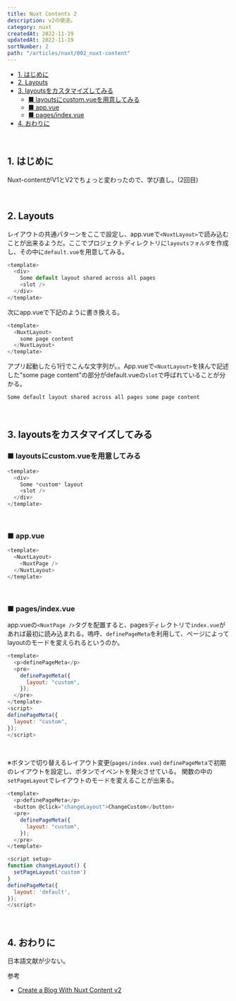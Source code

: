 ```yaml
---
title: Nuxt Contents 2
description: v2の使途。
category: nuxt
createdAt: 2022-11-19
updatedAt: 2022-11-19
sortNumber: 2
path: "/articles/nuxt/002_nuxt-content"
---
```


<nuxt-content-wrapper>

- [1. はじめに](#1-はじめに)
- [2. Layouts](#2-layouts)
- [3. layoutsをカスタマイズしてみる](#3-layoutsをカスタマイズしてみる)
  - [■ layoutsにcustom.vueを用意してみる](#-layoutsにcustomvueを用意してみる)
  - [■ app.vue](#-appvue)
  - [■ pages/index.vue](#-pagesindexvue)
- [4. おわりに](#4-おわりに)

<br>


## 1. はじめに
Nuxt-contentがV1とV2でちょっと変わったので、学び直し。(2回目)

<br>

## 2. Layouts
レイアウトの共通パターンをここで設定し、app.vueで`<NuxtLayout>`で読み込むことが出来るようだ。ここでプロジェクトディレクトリに`layoutsフォルダ`を作成し、その中に`default.vue`を用意してみる。
```js
<template>
  <div>
    Some default layout shared across all pages
    <slot />
  </div>
</template>

```

次にapp.vueで下記のように書き換える。
```js
<template>
  <NuxtLayout>
    some page content
  </NuxtLayout>
</template>
```

アプリ起動したら1行でこんな文字列が。。App.vueで`<NuxtLayout>`を挟んで記述した"some page content"の部分がdefault.vueの`slot`で呼ばれていることが分かる。

```
Some default layout shared across all pages some page content
```

<br>

## 3. layoutsをカスタマイズしてみる

### ■ layoutsにcustom.vueを用意してみる
```js
<template>
  <div>
    Some *custom* layout
    <slot />
  </div>
</template>
```

<br>

### ■ app.vue
```js
<template>
  <NuxtLayout>
    <NuxtPage />
  </NuxtLayout>
</template>
```

<br>

### ■ pages/index.vue
app.vueの`<NuxtPage />`タグを配置すると、pagesディレクトリで`index.vue`があれば最初に読み込まれる。嗚呼、`definePageMeta`を利用して、ページによってlayoutのモードを変えられるというのか。
```js
<template>
  <p>definePageMeta</p>
  <pre>
    definePageMeta({
      layout: "custom",
    });
  </pre>
</template>
<script>
definePageMeta({
  layout: "custom",
});
</script>
```

<br>

※ボタンで切り替えるレイアウト変更(`pages/index.vue`)
`definePageMeta`で初期のレイアウトを設定し、ボタンでイベントを発火させている。
関数の中の`setPageLayout`でレイアウトのモードを変えることが出来る。

```js
<template>
  <p>definePageMeta</p>
  <button @click="changeLayout">ChangeCustom</button>
  <pre>
    definePageMeta({
      layout: "custom",
    });
  </pre>
</template>

<script setup>
function changeLayout() {
  setPageLayout('custom')
}
definePageMeta({
  layout: 'default',
});
</script>

```

<br>

## 4. おわりに
日本語文献が少ない。


参考
- [Create a Blog With Nuxt Content v2](https://mokkapps.de/blog/create-a-blog-with-nuxt-content-v2/)

</nuxt-content-wrapper>
